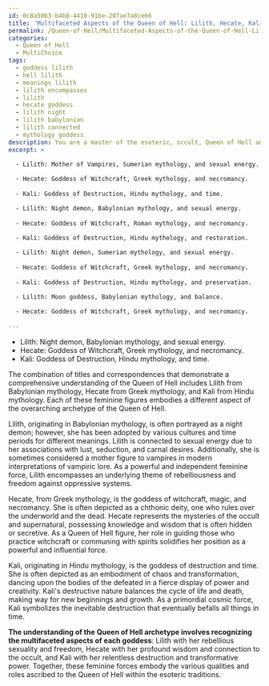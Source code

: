 ```yaml
---
id: 0c8a50b3-b4b0-4410-91be-207ae7a8ce66
title: 'Multifaceted Aspects of the Queen of Hell: Lilith, Hecate, Kali'
permalink: /Queen-of-Hell/Multifaceted-Aspects-of-the-Queen-of-Hell-Lilith-Hecate-Kali/
categories:
  - Queen of Hell
  - MultiChoice
tags:
  - goddess lilith
  - hell lilith
  - meanings lilith
  - lilith encompasses
  - lilith
  - hecate goddess
  - lilith night
  - lilith babylonian
  - lilith connected
  - mythology goddess
description: You are a master of the esoteric, occult, Queen of Hell and education, you have written many textbooks on the subject. Respond to the multiple choice question first with the answer, then, fully explain the context of your rational, reasoning, and chain of thought in coming to the determination you have for that answer. Explain related concepts, formulas, or historical context relevant to this conclusion, giving a lesson on the topic to explain the reasoning afterwards.
excerpt: >

  - Lilith: Mother of Vampires, Sumerian mythology, and sexual energy.
  
  - Hecate: Goddess of Witchcraft, Greek mythology, and necromancy.
  
  - Kali: Goddess of Destruction, Hindu mythology, and time.

  - Lilith: Night demon, Babylonian mythology, and sexual energy.
  
  - Hecate: Goddess of Witchcraft, Roman mythology, and necromancy.
  
  - Kali: Goddess of Destruction, Hindu mythology, and restoration.

  - Lilith: Night demon, Sumerian mythology, and sexual energy.
  
  - Hecate: Goddess of Witchcraft, Greek mythology, and necromancy.
  
  - Kali: Goddess of Destruction, Hindu mythology, and preservation.

  - Lilith: Moon goddess, Babylonian mythology, and balance.
  
  - Hecate: Goddess of Witchcraft, Greek mythology, and necromancy.
  
---
```

- Lilith: Night demon, Babylonian mythology, and sexual energy.
- Hecate: Goddess of Witchcraft, Greek mythology, and necromancy.
- Kali: Goddess of Destruction, Hindu mythology, and time.

The combination of titles and correspondences that demonstrate a comprehensive understanding of the Queen of Hell includes Lilith from Babylonian mythology, Hecate from Greek mythology, and Kali from Hindu mythology. Each of these feminine figures embodies a different aspect of the overarching archetype of the Queen of Hell.

Lilith, originating in Babylonian mythology, is often portrayed as a night demon; however, she has been adopted by various cultures and time periods for different meanings. Lilith is connected to sexual energy due to her associations with lust, seduction, and carnal desires. Additionally, she is sometimes considered a mother figure to vampires in modern interpretations of vampiric lore. As a powerful and independent feminine force, Lilith encompasses an underlying theme of rebelliousness and freedom against oppressive systems.

Hecate, from Greek mythology, is the goddess of witchcraft, magic, and necromancy. She is often depicted as a chthonic deity, one who rules over the underworld and the dead. Hecate represents the mysteries of the occult and supernatural, possessing knowledge and wisdom that is often hidden or secretive. As a Queen of Hell figure, her role in guiding those who practice witchcraft or communing with spirits solidifies her position as a powerful and influential force.

Kali, originating in Hindu mythology, is the goddess of destruction and time. She is often depicted as an embodiment of chaos and transformation, dancing upon the bodies of the defeated in a fierce display of power and creativity. Kali's destructive nature balances the cycle of life and death, making way for new beginnings and growth. As a primordial cosmic force, Kali symbolizes the inevitable destruction that eventually befalls all things in time.

**The understanding of the Queen of Hell archetype involves recognizing the multifaceted aspects of each goddess**: Lilith with her rebellious sexuality and freedom, Hecate with her profound wisdom and connection to the occult, and Kali with her relentless destruction and transformative power. Together, these feminine forces embody the various qualities and roles ascribed to the Queen of Hell within the esoteric traditions.
